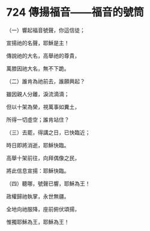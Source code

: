 # 724 傳揚福音——福音的號筒

（一）響起福音號聲，你這信徒；

宣揚祂的名聲，耶穌是主！

傳說祂的大名，高舉祂的尊貴，

萬膝因祂大名，無不下跪。

（二）誰肯為祂前去，誰願興起？

雖因親人分離，淚流滴滴；

但以十架為榮，視萬事如糞土，

所得一切虛空；誰肯站住？

（三）去罷，得講之日，已快臨近；

時日即將消逝，耶穌快臨。

高舉十架前往，向拜偶像之民，

將此信息宣揚：耶穌快臨。

（四）聽哪，號聲已響，耶穌為王！

政權歸祂執掌，永世無疆。

全地向祂服降，座前俯伏頌揚，

惟獨耶穌為王，耶穌為王！

